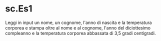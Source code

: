 # sc.Es1
Leggi in input un nome, un cognome, l'anno di nascita e la temperatura corporea e
stampa oltre al nome e al cognome, l'anno del diciottesimo compleanno e la temperatura corporea abbassata di 3,5 gradi centigradi.
